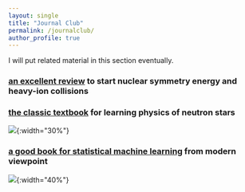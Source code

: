 ```yaml
---
layout: single
title: "Journal Club"
permalink: /journalclub/
author_profile: true
---
```


I will put related material in this section eventually.

### [an excellent review](https://www.sciencedirect.com/science/article/pii/S0370157308001269) to start nuclear symmetry energy and heavy-ion collisions

### [the classic textbook](https://www.amazon.com/Black-Holes-White-Dwarfs-Neutron/dp/0471873160) for learning physics of neutron stars

![](https://bjcai-phys.github.io/images/G-ShapiroTeukolsky.png){:width="30%"}

### [a good book for statistical machine learning](https://www.amazon.com/Elements-Statistical-Learning-Prediction-Statistics/dp/0387848576/ref=sr_1_1?crid=2SCVI6ZZXMUBY&dib=eyJ2IjoiMSJ9.ySmiEtcDzxTcwr1z1UsYhr3z4VdJIUeZhvEIJuX6ynlW5YiLru_wOe48Ekq9lr_oEoczl4Iyllt3J1v_-xDMh0AhnYnGyaA5paAkLxPVlZlnQPoZix_qQxCX52rLfFB3ve6vNR_4eKt1vALkjXQa6V1NPHV2-btYOq_OzrylJ_3KhmtE364VRG02fi_Pz3Ix-zGS0bA3Dr2zy16XwFZT9WLy7_OaK8McMIBZuvyOuRc.jTufpcjSOQ5UEnSxZ0ign7iUZxQmcd4no66fBgXjr4k&dib_tag=se&keywords=the+elements+of+statistical+learning&qid=1749357469&s=books&sprefix=s%2Cstripbooks%2C2929&sr=1-1) from modern viewpoint

![](https://bjcai-phys.github.io/images/G-ESL.png){:width="40%"}
